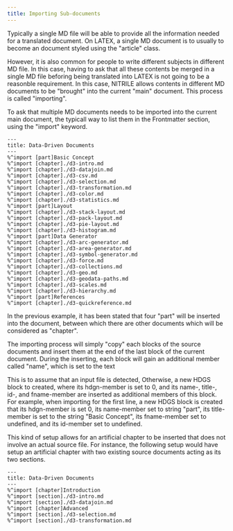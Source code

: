 ```yaml
---
title: Importing Sub-documents
---
```


Typically a single MD file will be able to provide
all the information needed for a translated document. 
On LATEX, a single MD document is to usually to become
an document styled using the "article" class.

However, it is also common for people to write different
subjects in different MD file. In this case, having to
ask that all these contents be merged in a single MD file
beforing being translated into LATEX is not going to 
be a reasonble requirement. In this case, NITRILE 
allows contents in different MD documents to be "brought"
into the current "main" document. This process is
called "importing".

To ask that multiple MD documents needs to be imported
into the current main document, the typicall way
to list them in the Frontmatter section, using
the "import" keyword.

    ---
    title: Data-Driven Documents
    ---
    %^import [part]Basic Concept
    %^import [chapter]./d3-intro.md
    %^import [chapter]./d3-datajoin.md
    %^import [chapter]./d3-csv.md
    %^import [chapter]./d3-selection.md
    %^import [chapter]./d3-transformation.md
    %^import [chapter]./d3-color.md
    %^import [chapter]./d3-statistics.md
    %^import [part]Layout
    %^import [chapter]./d3-stack-layout.md
    %^import [chapter]./d3-pack-layout.md
    %^import [chapter]./d3-pie-layout.md
    %^import [chapter]./d3-histogram.md
    %^import [part]Data Generator
    %^import [chapter]./d3-arc-generator.md
    %^import [chapter]./d3-area-generator.md
    %^import [chapter]./d3-symbol-generator.md
    %^import [chapter]./d3-force.md
    %^import [chapter]./d3-collections.md
    %^import [chapter]./d3-geo.md
    %^import [chapter]./d3-geodata-paths.md
    %^import [chapter]./d3-scales.md
    %^import [chapter]./d3-hierarchy.md
    %^import [part]References
    %^import [chapter]./d3-quickreference.md

In the previous example, it has been stated that four "part" will be
inserted into the document, between which there are other documents
which will be considered as "chapter".

The importing process will simply "copy" each blocks of the source
documents and insert them at the end of the last block of the current
document. During the inserting, each block will gain an additional
member called "name", which is set to the text

This is to assume that an input file is detected, Otherwise, a new
HDGS block to created, where its hdgn-member is set to 0, and its
name-, title-, id-, and fname-member are inserted as additional
members of this block. For example, when importing for the first line,
a new HDGS block is created that its hdgn-member is set 0, its
name-member set to string "part", its title-member is set to the
string "Basic Concept", its fname-member set to undefined, and its
id-member set to undefined.

This kind of setup allows for an artificial chapter to be inserted that
does not involve an actual source file. For instance, the following setup
would have setup an artificial chapter with two existing source documents
acting as its two sections.

    ---
    title: Data-Driven Documents
    ---    
    %^import [chapter]Introduction
    %^import [section]./d3-intro.md
    %^import [section]./d3-datajoin.md
    %^import [chapter]Advanced
    %^import [section]./d3-selection.md
    %^import [section]./d3-transformation.md



